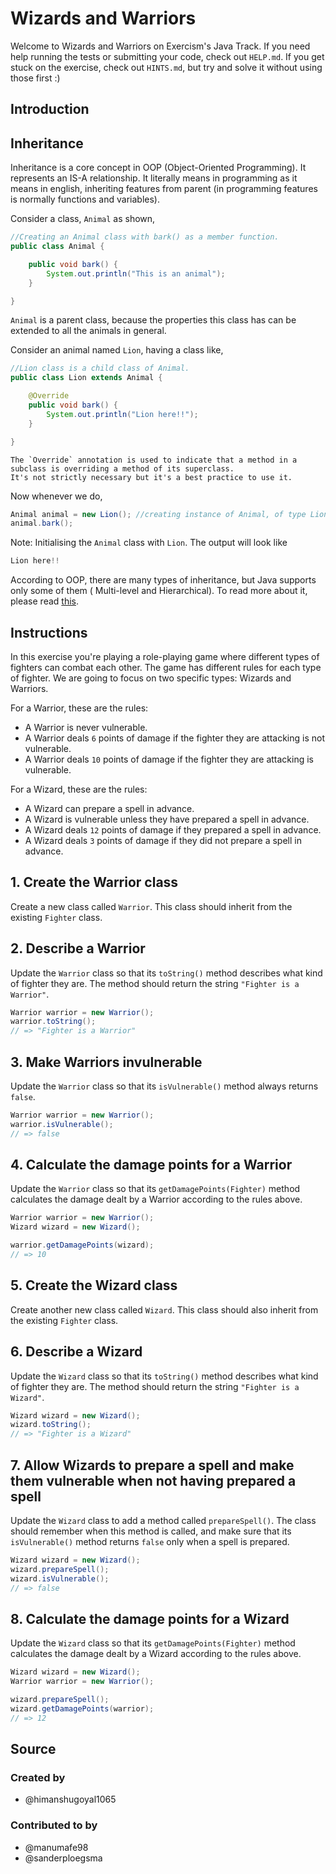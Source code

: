 # Wizards and Warriors

Welcome to Wizards and Warriors on Exercism's Java Track.
If you need help running the tests or submitting your code, check out `HELP.md`.
If you get stuck on the exercise, check out `HINTS.md`, but try and solve it without using those
first :)

## Introduction

## Inheritance

Inheritance is a core concept in OOP (Object-Oriented Programming).
It represents an IS-A relationship.
It literally means in programming as it means in english, inheriting features from parent (in
programming features is normally functions and variables).

Consider a class, `Animal` as shown,

```java
//Creating an Animal class with bark() as a member function.
public class Animal {

    public void bark() {
        System.out.println("This is an animal");
    }

}
```

`Animal` is a parent class, because the properties this class has can be extended to all the animals
in general.

Consider an animal named `Lion`, having a class like,

```java
//Lion class is a child class of Animal.
public class Lion extends Animal {

    @Override
    public void bark() {
        System.out.println("Lion here!!");
    }

}
```

~~~~exercism/note
The `Override` annotation is used to indicate that a method in a subclass is overriding a method of its superclass.
It's not strictly necessary but it's a best practice to use it.
~~~~

Now whenever we do,

```java
Animal animal = new Lion(); //creating instance of Animal, of type Lion
animal.bark();
```

Note: Initialising the `Animal` class with `Lion`.
The output will look like

```java
Lion here!!
```

According to OOP, there are many types of inheritance, but Java supports only some of them (
Multi-level and Hierarchical).
To read more about it, please read [this][java-inheritance].

[java-inheritance]: https://www.javatpoint.com/inheritance-in-java#:~:text=On%20the%20basis%20of%20class,will%20learn%20about%20interfaces%20later.

## Instructions

In this exercise you're playing a role-playing game where different types of fighters can combat
each other.
The game has different rules for each type of fighter.
We are going to focus on two specific types: Wizards and Warriors.

For a Warrior, these are the rules:

- A Warrior is never vulnerable.
- A Warrior deals `6` points of damage if the fighter they are attacking is not vulnerable.
- A Warrior deals `10` points of damage if the fighter they are attacking is vulnerable.

For a Wizard, these are the rules:

- A Wizard can prepare a spell in advance.
- A Wizard is vulnerable unless they have prepared a spell in advance.
- A Wizard deals `12` points of damage if they prepared a spell in advance.
- A Wizard deals `3` points of damage if they did not prepare a spell in advance.

## 1. Create the Warrior class

Create a new class called `Warrior`.
This class should inherit from the existing `Fighter` class.

## 2. Describe a Warrior

Update the `Warrior` class so that its `toString()` method describes what kind of fighter they are.
The method should return the string `"Fighter is a Warrior"`.

```java
Warrior warrior = new Warrior();
warrior.toString();
// => "Fighter is a Warrior"
```

## 3. Make Warriors invulnerable

Update the `Warrior` class so that its `isVulnerable()` method always returns `false`.

```java
Warrior warrior = new Warrior();
warrior.isVulnerable();
// => false
```

## 4. Calculate the damage points for a Warrior

Update the `Warrior` class so that its `getDamagePoints(Fighter)` method calculates the damage dealt
by a Warrior according to the rules above.

```java
Warrior warrior = new Warrior();
Wizard wizard = new Wizard();

warrior.getDamagePoints(wizard);
// => 10
```

## 5. Create the Wizard class

Create another new class called `Wizard`.
This class should also inherit from the existing `Fighter` class.

## 6. Describe a Wizard

Update the `Wizard` class so that its `toString()` method describes what kind of fighter they are.
The method should return the string `"Fighter is a Wizard"`.

```java
Wizard wizard = new Wizard();
wizard.toString();
// => "Fighter is a Wizard"
```

## 7. Allow Wizards to prepare a spell and make them vulnerable when not having prepared a spell

Update the `Wizard` class to add a method called `prepareSpell()`.
The class should remember when this method is called, and make sure that its `isVulnerable()` method
returns `false` only when a spell is prepared.

```java
Wizard wizard = new Wizard();
wizard.prepareSpell();
wizard.isVulnerable();
// => false
```

## 8. Calculate the damage points for a Wizard

Update the `Wizard` class so that its `getDamagePoints(Fighter)` method calculates the damage dealt
by a Wizard according to the rules above.

```java
Wizard wizard = new Wizard();
Warrior warrior = new Warrior();

wizard.prepareSpell();
wizard.getDamagePoints(warrior);
// => 12
```

## Source

### Created by

- @himanshugoyal1065

### Contributed to by

- @manumafe98
- @sanderploegsma

